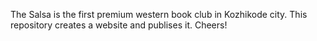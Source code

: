 The Salsa is the first premium western book club in Kozhikode city. This repository creates a website and publises it. Cheers!
